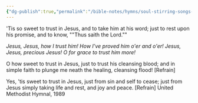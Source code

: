 ```yaml
---
{"dg-publish":true,"permalink":"/bible-notes/hymns/soul-stirring-songs-and-hymns/tis-so-sweet-to-trust-in-jesus/","title":"Tis So Sweet to Trust in Jesus"}
---
```



'Tis so sweet to trust in Jesus,
and to take him at his word;
just to rest upon his promise,
and to know, ""Thus saith the Lord.""

*Jesus, Jesus, how I trust him!
How I've proved him o'er and o'er!
Jesus, Jesus, precious Jesus!
O for grace to trust him more!*

O how sweet to trust in Jesus,
just to trust his cleansing blood;
and in simple faith to plunge me
neath the healing, cleansing flood! [Refrain]

Yes, 'tis sweet to trust in Jesus,
just from sin and self to cease;
just from Jesus simply taking
life and rest, and joy and peace. [Refrain]
United Methodist Hymnal, 1989